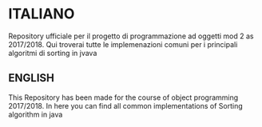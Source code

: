 # ITALIANO
Repository ufficiale per il progetto di programmazione ad oggetti mod 2 as 2017/2018. Qui troverai tutte le implemenazioni comuni per i principali algoritmi di sorting in jvava


## ENGLISH
This Repository has been made for the course of object programming 2017/2018. In here you can find all common implementations of Sorting algorithm in java
